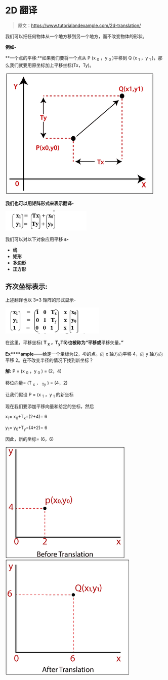 # 2D 翻译

> 原文：<https://www.tutorialandexample.com/2d-translation/>

我们可以把任何物体从一个地方移到另一个地方，而不改变物体的形状。

**例如-**

**一个点的平移:**如果我们要将一个点从 P (x <sub>0</sub> ，y <sub>0</sub> )平移到 Q (x <sub>1</sub> ，y <sub>1</sub> )，那么我们就要用原坐标加上平移坐标(Tx，Ty)。

![2D Translation](img/4d12b60b43c17d768a166480d72049d6.png)

**我们也可以用矩阵形式来表示翻译-**

![2D Translation](img/8bf634aeed3026ce521767664a1dbc33.png)

我们可以对以下对象应用平移 **s-**

*   **线**
*   **矩形**
*   **多边形**
*   **正方形**

## 齐次坐标表示:

上述翻译也以 3×3 矩阵的形式显示-

![2D Translation](img/d422020c7330395d76f2836f9cba1426.png)

在这里，平移坐标( **T <sub>x</sub> ，T<sub>y</sub>T5)也被称为“**平移**或**平移矢量。**”**

**Ex****ample**——给定一个坐标为(2，4)的点。向 x 轴方向平移 4，向 y 轴方向平移 2。在不改变半径的情况下找到新坐标？

**解:** P = (x <sub>0</sub> ，y <sub>0</sub> ) = (2，4)

移位向量= (T <sub>x</sub> ， <sub>Ty</sub> ) = (4，2)

让我们假设 P = (x <sub>1</sub> ，y <sub>1</sub> 的新坐标

现在我们要添加平移向量和给定的坐标，然后

x<sub>1</sub>= x<sub>0</sub>+T<sub>x</sub>=(2+4)= 6

y<sub>1</sub>= y<sub>0</sub>+T<sub>y</sub>=(4+2)= 6

因此，新的坐标= (6，6)

![2D Translation](img/bd0991a47057a2bcb2e60df707724e40.png) ![2D Translation](img/f8087217d1c07baa181d71565a604851.png)